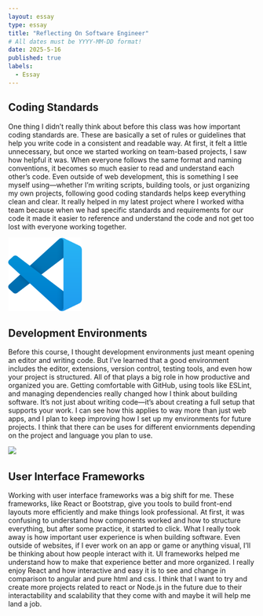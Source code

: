 ```yaml
---
layout: essay
type: essay
title: "Reflecting On Software Engineer"
# All dates must be YYYY-MM-DD format!
date: 2025-5-16
published: true
labels:
  - Essay
---
```



## Coding Standards  
One thing I didn’t really think about before this class was how important coding standards are. These are basically a set of rules or guidelines that help you write code in a consistent and readable way. At first, it felt a little unnecessary, but once we started working on team-based projects, I saw how helpful it was. When everyone follows the same format and naming conventions, it becomes so much easier to read and understand each other’s code. Even outside of web development, this is something I see myself using—whether I’m writing scripts, building tools, or just organizing my own projects, following good coding standards helps keep everything clean and clear. It really helped in my latest project where I worked witha team because when we had specific standards and requirements for our code it made it easier to reference and understand the code and not get too lost with everyone working together.

<img width="150px" class="rounded float-start pe-4" src="../img/Visual_Studio_Code_1.35_icon.svg.png">

## Development Environments  
Before this course, I thought development environments just meant opening an editor and writing code. But I’ve learned that a good environment includes the editor, extensions, version control, testing tools, and even how your project is structured. All of that plays a big role in how productive and organized you are. Getting comfortable with GitHub, using tools like ESLint, and managing dependencies really changed how I think about building software. It’s not just about writing code—it’s about creating a full setup that supports your work. I can see how this applies to way more than just web apps, and I plan to keep improving how I set up my environments for future projects. I think that there can be uses for different enviornments depending on the project and language you plan to use.

<img width="150px" class="rounded float-start pe-4" src="../img/ui_framework.png">

## User Interface Frameworks  
Working with user interface frameworks was a big shift for me. These frameworks, like React or Bootstrap, give you tools to build front-end layouts more efficiently and make things look professional. At first, it was confusing to understand how components worked and how to structure everything, but after some practice, it started to click. What I really took away is how important user experience is when building software. Even outside of websites, if I ever work on an app or game or anything visual, I’ll be thinking about how people interact with it. UI frameworks helped me understand how to make that experience better and more organized. I really enjoy React and how interactive and easy it is to see and change in comparison to angular and pure html and css. I think that I want to try and create more projects related to react or Node.js in the future due to their interactability and scalability that they come with and maybe it will help me land a job.
